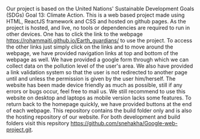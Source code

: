 Our project is based on the United Nations' Sustainable Development Goals (SDGs) Goal 13: Climate Action. This is a web based project made using HTML, ReactJS framework and CSS and hosted on github pages. 
As the project is hosted, and live, no tools or dependencies are required to run in other devices. One has to click the link to the webpage https://rohammaiti.github.io/Earth_guardians/ to use the project. To access 
the other links just simply click on the links and to move around the webpage, we have provided navigation links at top and bottom of the webpage as well. We have provided a google form through which we can collect 
data on the pollution level of the user's area. We also have provided a link validation system so that the user is not redirected to another page until and unless the permission is given by the user him/herself. 
The website has been made device friendly as much as possible, still if any errors or bugs occur, feel free to mail us. We still recommend to use this website on desktop and laptops as mobile version lacks some 
features. To return back to the homepage quickly, we have provided buttons at the end of each webpage. This repository contains the build folder only and is also the hosting repository of our website. For both 
development and build folders visit this repsitory https://github.com/snehakha/Google-web-project.git.
